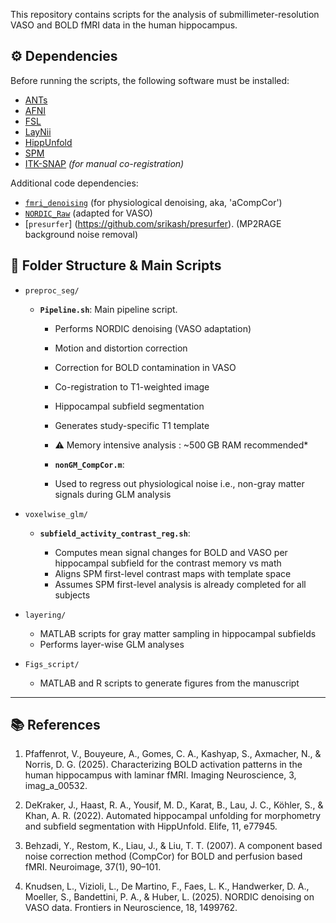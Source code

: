This repository contains scripts for the analysis of submillimeter-resolution VASO and BOLD fMRI data in the human hippocampus.

## ⚙️ Dependencies

Before running the scripts, the following software must be installed:

* [ANTs](http://stnava.github.io/ANTs/)
* [AFNI](https://afni.nimh.nih.gov/)
* [FSL](https://fsl.fmrib.ox.ac.uk/fsl/fslwiki)
* [LayNii](https://layerfmri.com/laynii/)
* [HippUnfold](https://github.com/khanlab/hippunfold)
* [SPM](https://www.fil.ion.ucl.ac.uk/spm/)
* [ITK-SNAP](http://www.itksnap.org/) *(for manual co-registration)*

Additional code dependencies:

* [`fmri_denoising`](https://github.com/dmascali/fmri_denoising) (for physiological denoising, aka, 'aCompCor')
* [`NORDIC_Raw`](https://github.com/SteenMoeller/NORDIC_Raw) (adapted for VASO)
* [`presurfer`] (https://github.com/srikash/presurfer). (MP2RAGE background noise removal)

## 📁 Folder Structure & Main Scripts

* `preproc_seg/`

  * **`Pipeline.sh`**: Main pipeline script.

    * Performs NORDIC denoising (VASO adaptation)
    * Motion and distortion correction
    * Correction for BOLD contamination in VASO
    * Co-registration to T1-weighted image
    * Hippocampal subfield segmentation 
    * Generates study-specific T1 template
    * ⚠️ Memory intensive analysis : ~500 GB RAM recommended*

    * **`nonGM_CompCor.m`**: 
    * Used to regress out physiological noise i.e., non-gray matter signals during GLM analysis

* `voxelwise_glm/`

  * **`subfield_activity_contrast_reg.sh`**:

    * Computes mean signal changes for BOLD and VASO per hippocampal subfield for the contrast memory vs math 
    * Aligns SPM first-level contrast maps with template space
    * Assumes SPM first-level analysis is already completed for all subjects

* `layering/`

  * MATLAB scripts for gray matter sampling in hippocampal subfields
  * Performs layer-wise GLM analyses

* `Figs_script/`

  * MATLAB and R scripts to generate figures from the manuscript

---

## 📚 References
1. Pfaffenrot, V., Bouyeure, A., Gomes, C. A., Kashyap, S., Axmacher, N., & Norris, D. G. (2025). Characterizing BOLD activation patterns in the human hippocampus with laminar fMRI. Imaging Neuroscience, 3, imag_a_00532.

2. DeKraker, J., Haast, R. A., Yousif, M. D., Karat, B., Lau, J. C., Köhler, S., & Khan, A. R. (2022). Automated hippocampal unfolding for morphometry and subfield segmentation with HippUnfold. Elife, 11, e77945.

3. Behzadi, Y., Restom, K., Liau, J., & Liu, T. T. (2007). A component based noise correction method (CompCor) for BOLD and perfusion based fMRI. Neuroimage, 37(1), 90–101.

4. Knudsen, L., Vizioli, L., De Martino, F., Faes, L. K., Handwerker, D. A., Moeller, S., Bandettini, P. A., & Huber, L. (2025). NORDIC denoising on VASO data. Frontiers in Neuroscience, 18, 1499762.
